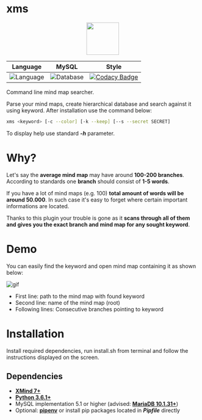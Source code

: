 xms
=============

<p align="center">
    <a href="https://upload.wikimedia.org/wikipedia/commons/6/64/XMind_Logo.png">
        <img height=85 src="https://upload.wikimedia.org/wikipedia/commons/6/64/XMind_Logo.png">
    </a>
</p>


| **Language** | **MySQL** | **Style** |
|--------------------|----------------------------|------------------|
| ![Language](https://img.shields.io/badge/python-3.6-brightgreen.svg) |![Database](https://img.shields.io/badge/MariaDB-10.1.31-blue.svg) | [![Codacy Badge](https://api.codacy.com/project/badge/Grade/6f99a332ab8a47499323ae9b88ddb0db)](https://www.codacy.com/app/vyz/XMind-Searcher?utm_source=github.com&amp;utm_medium=referral&amp;utm_content=vyzyv/XMind-Searcher&amp;utm_campaign=Badge_Grade) |

Command line mind map searcher.

Parse your mind maps, create hierarchical database and search against it using keyword.
After installation use the command below:

```bash
xms <keyword> [-c --color] [-k --keep] [--s --secret SECRET]
```
To display help use standard ***-h*** parameter.

# Why?

Let's say the **average mind map** may have around **100-200 branches**. According to standards one **branch** should consist of **1-5 words**.

If you have a lot of mind maps (e.g. 100) **total amount of words will be around 50.000**.
In such case it's easy to forget where certain important informations are located. 

Thanks to this plugin your trouble is gone as it **scans through all of them and gives you the exact branch and mind map for any sought keyword**.

# Demo

You can easily find the keyword and open mind map containing it as shown below:

![gif](https://github.com/vyzyv/xmind_searcher/raw/master/xms.gif)

- First line: path to the mind map with found keyword
- Second line: name of the mind map (root)
- Following lines: Consecutive branches pointing to keyword

# Installation

Install required dependencies, run install.sh from terminal and follow the
instructions displayed on the screen.

## Dependencies

- **[XMind 7+](https://www.xmind.net)**
- **[Python 3.6.1+](https://www.python.org/downloads/release/python-363/)**
- MySQL implementation 5.1 or higher (advised: **[MariaDB 10.1.31+](https://www.python.org/downloads/release/python-363/)**)
- Optional: **[pipenv](https://github.com/pypa/pipenv)** or install pip packages located in ***Pipfile*** directly
